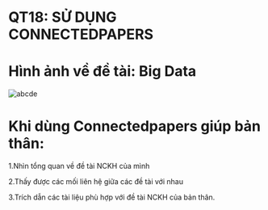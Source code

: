 QT18: SỬ DỤNG CONNECTEDPAPERS
===
Hình ảnh về đề tài: Big Data
==
![abcde](https://user-images.githubusercontent.com/80671377/113413732-84382d00-93e5-11eb-93da-057339ab619d.PNG)

Khi dùng Connectedpapers giúp bản thân:
==
1.Nhìn tổng quan về đề tài NCKH của mình

2.Thấy được các mối liên hệ giữa các đề tài với nhau

3.Trích dẫn các tài liệu phù hợp với đề tài NCKH của bản thân.
